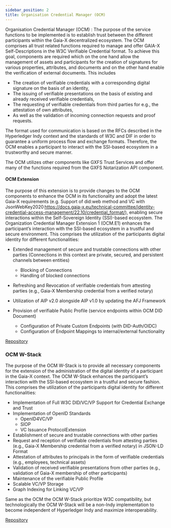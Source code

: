 ```yaml
---
sidebar_position: 2
title: Organisation Credential Manager (OCM)
---
```


 Organisation Credential Manager (OCM) : The purpose of the service functions to be implemented is to establish trust between the different participants within the Gaia-X decentralized ecosystem. The OCM comprises all trust related functions required to manage and offer GAIA-X Self-Descriptions in the W3C Verifiable Credential format. To achieve this goal, components are required which on the one hand allow the management of assets and participants for the creation of signatures for various properties, attributes, and documents and on the other hand enable the verification of external documents. This includes 

- The creation of verifiable credentials with a corresponding digital signature on the basis of an identity, 
- The issuing of verifiable presentations on the basis of existing and already received verifiable credentials, 
- The requesting of verifiable credentials from third parties for e.g., the attestation of own attributes, 
- As well as the validation of incoming connection requests and proof requests. 

The format used for communication is based on the RFCs described in the Hyperledger Indy context and the standards of W3C and DIF in order to guarantee a uniform process flow and exchange formats. Therefore, the OCM enables a participant to interact with the SSI-based ecosystem in a trustworthy and secure manner. 

The OCM utilizes other components like GXFS Trust Services and offer many of the functions required from the GXFS Notarization API component. 

#### OCM Extension

The purpose of this extension is to provide changes to the OCM components to enhance the OCM in its functionality and adopt the latest Gaia-X requirements (e.g. Support of did:web method and VC with JsonWebKey2020 https://docs.gaia-x.eu/technical-committee/identity-credential-access-management/22.10/credential_format/), enabling secure interactions within the Self-Sovereign Identity (SSI)-based ecosystem. The Organization Credential Manager Extension 1 (OCM.E1) enhances the participant’s interaction with the SSI-based ecosystem in a trustful and secure environment. This comprises the utilization of the participants digital identity for different functionalities: 

- Extended management of secure and trustable connections with other parties (Connections in this context are private, secured, and persistent channels between entities)

  - Blocking of Connections
  - Handling of blocked connections

- Refreshing and Revocation of verifiable credentials from attesting parties (e.g., Gaia-X Membership credential from a verified notary)

- Utilization of AIP v2.0 alongside AIP v1.0 by updating the AFJ Framework 

- Provision of verifiable Public Profile (service endpoints within OCM DID Document)
  - Configuration of Private Custom Endpoints (with DID-Auth/OIDC)
  - Configuration of Endpoint Mappings to internal/external functionality

<div class="mtp-3">
    <a href="https://gitlab.eclipse.org/eclipse/xfsc/ocm" class="primaryBtn">Repository</a>
</div>

### OCM W-Stack

The purpose of the OCM W-Stack is to provide all necessary components for the extension of the administration of the digital identity of a participant in the Gaia-X context. The OCM W-Stack enhances the participant’s interaction with the SSI-based ecosystem in a trustful and secure fashion. This comprises the utilization of the participants digital identity for different functionalities:

- Implementation of Full W3C DID/VC/VP Support for Credential Exchange and Trust 
- Implementation of OpenID Standards
  - OpenID4VC/VP
  - SIOP
  - VC Issuance ProtocolExtension
- Establishment of secure and trustable connections with other parties
- Request and reception of verifiable credentials from attesting parties (e.g., Gaia-X Membership credential from a verified notary) in JSON-LD Format
- Attestation of attributes to principals in the form of verifiable credentials (e.g., employees, technical assets)
- Validation of received verifiable presentations from other parties (e.g., validation of Gaia-X membership of other participants)
- Maintenance of the verifiable Public Profile
- Scalable VC/VP Storage
- Graph Indexing for Linking VC/VP

Same as the OCM the OCM W-Stack prioritize W3C compatibility, but technologically the OCM W-Stack will be a non-Indy implementation to become independent of Hyperledger Indy and maximize interoperability.

<div class="mtp-3">
    <a href="https://gitlab.eclipse.org/eclipse/xfsc/organisational-credential-manager-w-stack" class="primaryBtn">Repository</a>
</div>
